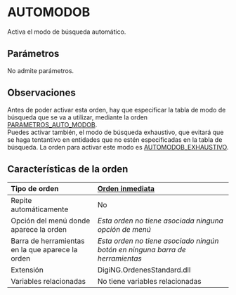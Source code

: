 # AUTOMODOB

Activa el modo de búsqueda automático.

## Parámetros

No admite parámetros.

## Observaciones

Antes de poder activar esta orden, hay que especificar la tabla de modo de búsqueda que se va a utilizar, mediante la orden [PARAMETROS\_AUTO\_MODOB](https://github.com/digi21/docs/tree/7fc627c885c16fb88afc7cc05a6df2a2f4a54563/digi3d-net/referencia/digi3d.net/ventana-de-dibujo/ordenes/a/PARAMETROS_AUTO_MODOB.html).  
Puedes activar también, el modo de búsqueda exhaustivo, que evitará que se haga tentantivo en entidades que no estén especificadas en la tabla de búsqueda. La orden para activar este modo es [AUTOMODOB\_EXHAUSTIVO](https://github.com/digi21/docs/tree/7fc627c885c16fb88afc7cc05a6df2a2f4a54563/digi3d-net/referencia/digi3d.net/ventana-de-dibujo/ordenes/a/AUTOMODOB_EXHAUSTIVO.html).

## Características de la orden

| Tipo de orden | [Orden inmediata](automodob.md) |
| :--- | :--- |
| Repite automáticamente | No |
| Opción del menú donde aparece la orden | _Esta orden no tiene asociada ninguna opción de menú_ |
| Barra de herramientas en la que aparece la orden | _Esta orden no tiene asociado ningún botón en ninguna barra de herramientas_ |
| Extensión | DigiNG.OrdenesStandard.dll |
| Variables relacionadas | No tiene variables relacionadas |

